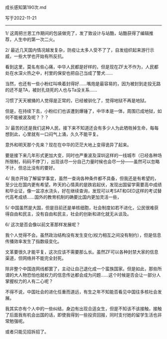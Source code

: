 成长感知第190次.md

写于2022-11-21

-----

1/ 这周把兰恩工作期间的包装做完了，发了致设计与站酷，站酷获得了编辑推荐，人生中的第一次二火。

2/ 最近几天国内情况越发复杂，防疫让太多人受不了了，自发组织起来游行示威，一些大学也开始有所反抗。

看到这里，莫名有些心痛，中华人民都是好样的，但是现在ZF太不作为，人民都处在水深火热之中，村里的保安也把自己当成了警犬……

当然，也还有一些小粉红叫唤着封得好……嘴炮是最容易的，因为被封到走投无路的还不是TA，被封孔烧死的人也与Ta没关系……

习惯了天天被捅的人觉得是正常的，已经被驯化了，觉得地狱不再是地狱。

但是，在持续下去，小粉红们也该遭到爆锤了，中华本是一体，周围已成地狱，如何不能被波及呢？？？

3/ 最苦的还是我们这种人民，接下来不知道还会有多少人为此牺牲掉生命，每每想到此，心里就有一口闷气上涌，久久不能平复。

意外和明天那个先来？现在在中华的茫茫大地上变得诡异了起来。

要是接下来几年形式更加大变，同时也严重波及深圳这样的一线城市（已经各种场所限制，码码不停了），出现该尽一分自己力量时候也会尽一分——虽然可以忽略不计，但总比没有的要好。

4/ 我亦开始了解留学事宜，虽然一查询各种条件都不具备，但我还是有希望的，至少比在国内更有希望。昨天的心情真的是跌宕起伏，发现出国留学需要高中成绩和毕业证，像一盆凉水浇头，好在继续查询，发现可以考SAT和GED这样的考试替代高考成绩……国外的教育机制的确要比国内更加灵活一些，

5/ 中国虽然是大国，但是目前还是单核细胞，社会制度如若不进化，公民很难获得自由和民主，没有自由和民主，社会的创新和进化就无从谈及。

6/ 这次是否会像以前文革那样发展呢？

我个人觉得不会。虽然政治结构没有发生变化(权力相互之间没有制约），但是信息传播效率发生了指数级变化。

文革要很久才能平复，这次应该不需要那么长。虽然ZF可以各种封禁大家的信息渠道，但网络并不能完全封死。

除非整个中国连网线都罢了，主动让自己退化成一个蛮族国家。但是如此，那些所谓的大人物恐怕也就权力的信息传达都会成为问题……这个时候是否会让一部分人掌握权力的人有二心呢？

不得不说，中国社会的进化任重而道远，有生之年不知能否看见中国往多核社会发展。

我其实亦有个人中的一些纠结，身边有出现合适女生，但是不知该不该接触，接触了后面我有机会出国的话，即使我得到一些投资回报，同时支付她的留学生活也非常勉强呢。

或者只能见招拆招了。
